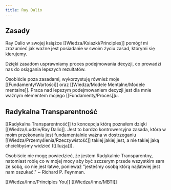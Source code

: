 ```yaml
---
title: Ray Dalio
---
```


## Zasady
Ray Dalio w swojej książce [[Wiedza/Ksiazki/Principles]] pomógł mi zrozumieć jak ważne jest posiadanie w swoim życiu zasad, którymi się kierujemy. 

Dzięki zasadom usprawniamy proces podejmowania decyzji, co prowadzi nas do osiągania lepszych rezultatów. 

Osobiście poza zasadami, wykorzystuję również moje [[Fundamenty/Wartości]] oraz [[Wiedza/Modele Mentalne/Modele mentalne]]. Praca nad lepszym podejmowaniem decyzji jest dla mnie ważnym elementem mojego [[Fundamenty/Proces]]u.

## Radykalna Transparentność
[[Radykalna Transparentność]] to koncepcja którą poznałem dzięki [[Wiedza/Ludzie/Ray Dalio]]. Jest to bardzo kontrowersyjna zasada, która w moim przekonaniu jest fundamentalnie ważna w dostrzeganiu [[Wiedza/Przemyślenia/Rzeczywistość]] takiej jakiej jest, a nie takiej jaką chcielibyśmy widzieć ([[Iluzja]]).

Osobiście nie mogę powiedzieć, że jestem Radykalnie Transparentny, natomiast robię co w mojej mocy aby być szczerym przede wszystkim sam ze sobą, co nie jest łatwe, ponieważ "jesteśmy osobą którą najłatwiej jest nam oszukać." ~ Richard P. Feynman.

[[Wiedza/Inne/Principles You]]
[[Wiedza/Inne/MBTI]]